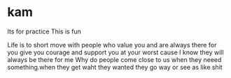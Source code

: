 # kam
Its for practice
This is fun

Life is to short move with people who value you and are always there for you give you courage and support you at your worst cause I know they will always be there for me
Why do people come close to us when they neeed something.when they get waht they wanted they go way or see as like shit
